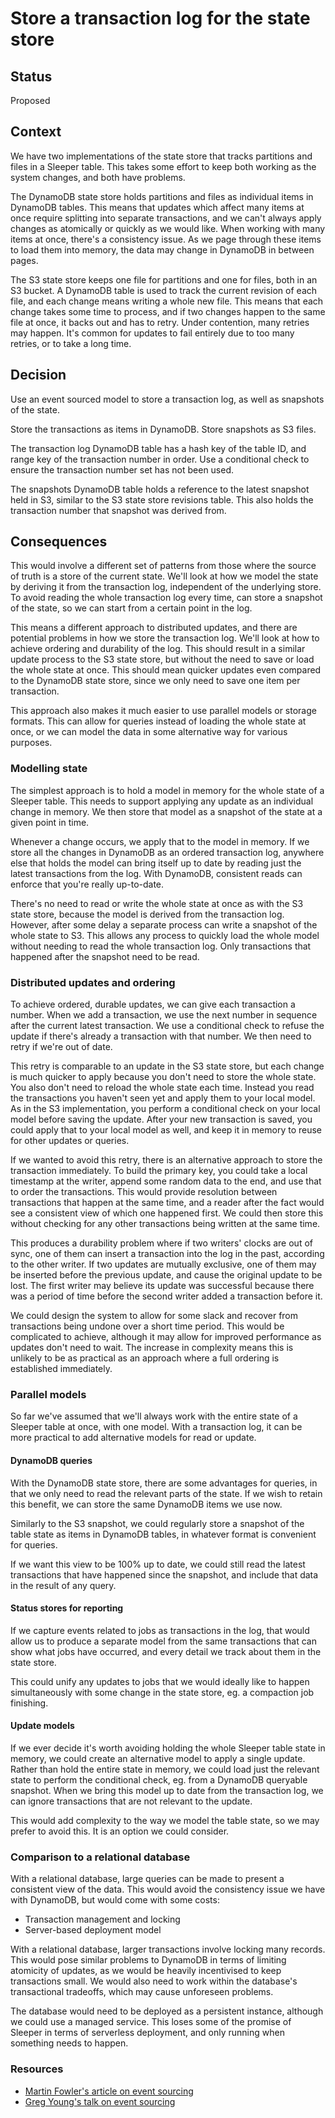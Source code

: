 # Store a transaction log for the state store

## Status

Proposed

## Context

We have two implementations of the state store that tracks partitions and files in a Sleeper table. This takes some
effort to keep both working as the system changes, and both have problems.

The DynamoDB state store holds partitions and files as individual items in DynamoDB tables. This means that updates
which affect many items at once require splitting into separate transactions, and we can't always apply changes as
atomically or quickly as we would like. When working with many items at once, there's a consistency issue. As we page
through these items to load them into memory, the data may change in DynamoDB in between pages.

The S3 state store keeps one file for partitions and one for files, both in an S3 bucket. A DynamoDB table is used to
track the current revision of each file, and each change means writing a whole new file. This means that each change
takes some time to process, and if two changes happen to the same file at once, it backs out and has to retry. Under
contention, many retries may happen. It's common for updates to fail entirely due to too many retries, or to take a long
time.

## Decision

Use an event sourced model to store a transaction log, as well as snapshots of the state.

Store the transactions as items in DynamoDB. Store snapshots as S3 files.

The transaction log DynamoDB table has a hash key of the table ID, and range key of the transaction number in order. Use
a conditional check to ensure the transaction number set has not been used.

The snapshots DynamoDB table holds a reference to the latest snapshot held in S3, similar to the S3 state store
revisions table. This also holds the transaction number that snapshot was derived from.

## Consequences

This would involve a different set of patterns from those where the source of truth is a store of the current state.
We'll look at how we model the state by deriving it from the transaction log, independent of the underlying store.
To avoid reading the whole transaction log every time, can store a snapshot of the state, so we can start from a certain
point in the log.

This means a different approach to distributed updates, and there are potential problems in how we store the transaction
log. We'll look at how to achieve ordering and durability of the log. This should result in a similar update process to
the S3 state store, but without the need to save or load the whole state at once. This should mean quicker updates even
compared to the DynamoDB state store, since we only need to save one item per transaction.

This approach also makes it much easier to use parallel models or storage formats. This can allow for queries instead of
loading the whole state at once, or we can model the data in some alternative way for various purposes.

### Modelling state

The simplest approach is to hold a model in memory for the whole state of a Sleeper table. This needs to support
applying any update as an individual change in memory. We then store that model as a snapshot of the state at a given
point in time.

Whenever a change occurs, we apply that to the model in memory. If we store all the changes in DynamoDB as an ordered
transaction log, anywhere else that holds the model can bring itself up to date by reading just the latest transactions
from the log. With DynamoDB, consistent reads can enforce that you're really up-to-date.

There's no need to read or write the whole state at once as with the S3 state store, because the model is derived from
the transaction log. However, after some delay a separate process can write a snapshot of the whole state to S3. This
allows any process to quickly load the whole model without needing to read the whole transaction log. Only transactions
that happened after the snapshot need to be read.

### Distributed updates and ordering

To achieve ordered, durable updates, we can give each transaction a number. When we add a transaction, we use the next
number in sequence after the current latest transaction. We use a conditional check to refuse the update if there's
already a transaction with that number. We then need to retry if we're out of date.

This retry is comparable to an update in the S3 state store, but each change is much quicker to apply because you don't
need to store the whole state. You also don't need to reload the whole state each time. Instead you read the
transactions you haven't seen yet and apply them to your local model. As in the S3 implementation, you perform a
conditional check on your local model before saving the update. After your new transaction is saved, you could apply
that to your local model as well, and keep it in memory to reuse for other updates or queries.

If we wanted to avoid this retry, there is an alternative approach to store the transaction immediately. To build the
primary key, you could take a local timestamp at the writer, append some random data to the end, and use that to order
the transactions. This would provide resolution between transactions that happen at the same time, and a reader after
the fact would see a consistent view of which one happened first. We could then store this without checking for any
other transactions being written at the same time.

This produces a durability problem where if two writers' clocks are out of sync, one of them can insert a transaction
into the log in the past, according to the other writer. If two updates are mutually exclusive, one of them may be
inserted before the previous update, and cause the original update to be lost. The first writer may believe its update
was successful because there was a period of time before the second writer added a transaction before it.

We could design the system to allow for some slack and recover from transactions being undone over a short time period.
This would be complicated to achieve, although it may allow for improved performance as updates don't need to wait. The
increase in complexity means this is unlikely to be as practical as an approach where a full ordering is established
immediately.

### Parallel models

So far we've assumed that we'll always work with the entire state of a Sleeper table at once, with one model. With a
transaction log, it can be more practical to add alternative models for read or update.

#### DynamoDB queries

With the DynamoDB state store, there are some advantages for queries, in that we only need to read the relevant parts
of the state. If we wish to retain this benefit, we can store the same DynamoDB items we use now.

Similarly to the S3 snapshot, we could regularly store a snapshot of the table state as items in DynamoDB tables, in
whatever format is convenient for queries.

If we want this view to be 100% up to date, we could still read the latest transactions that have happened since the
snapshot, and include that data in the result of any query.

#### Status stores for reporting

If we capture events related to jobs as transactions in the log, that would allow us to produce a separate model from
the same transactions that can show what jobs have occurred, and every detail we track about them in the state store.

This could unify any updates to jobs that we would ideally like to happen simultaneously with some change in the state
store, eg. a compaction job finishing.

#### Update models

If we ever decide it's worth avoiding holding the whole Sleeper table state in memory, we could create an alternative
model to apply a single update. Rather than hold the entire state in memory, we could load just the relevant state to
perform the conditional check, eg. from a DynamoDB queryable snapshot. When we bring this model up to date from the
transaction log, we can ignore transactions that are not relevant to the update.

This would add complexity to the way we model the table state, so we may prefer to avoid this. It is an option we could
consider.

### Comparison to a relational database

With a relational database, large queries can be made to present a consistent view of the data. This would avoid the
consistency issue we have with DynamoDB, but would come with some costs:

- Transaction management and locking
- Server-based deployment model

With a relational database, larger transactions involve locking many records. This would pose similar problems to
DynamoDB in terms of limiting atomicity of updates, as we would be heavily incentivised to keep transactions small. We
would also need to work within the database's transactional tradeoffs, which may cause unforeseen problems.

The database would need to be deployed as a persistent instance, although we could use a managed service. This loses
some of the promise of Sleeper in terms of serverless deployment, and only running when something needs to happen.

### Resources

- [Martin Fowler's article on event sourcing](https://martinfowler.com/eaaDev/EventSourcing.html)
- [Greg Young's talk on event sourcing](https://www.youtube.com/watch?v=LDW0QWie21s)
